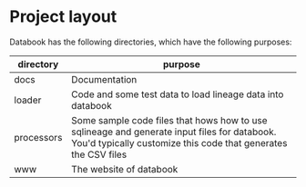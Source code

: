 # Project layout

Databook has the following directories, which have the following purposes:

|directory|purpose|
|---------|-------|
|docs|Documentation|
|loader|Code and some test data to load lineage data into databook|
|processors|Some sample code files that hows how to use sqlineage and generate input files for databook. You'd typically customize this code that generates the CSV files|
|www|The website of databook|
